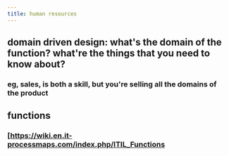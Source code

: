 ```yaml
---
title: human resources
---
```


## domain driven design: what's the domain of the function? what're the things that you need to know about?
### eg, sales, is both a skill, but you're selling all the domains of the product
## functions
### [https://wiki.en.it-processmaps.com/index.php/ITIL_Functions
###
